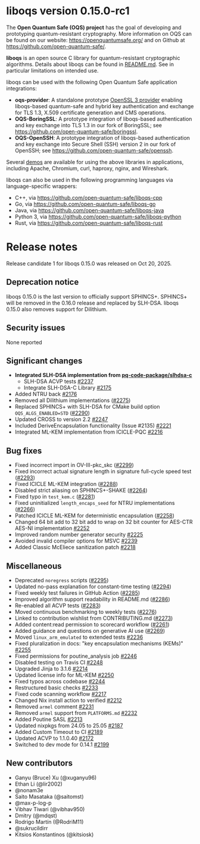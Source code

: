 # liboqs version 0.15.0-rc1

The **Open Quantum Safe (OQS) project** has the goal of developing and prototyping quantum-resistant cryptography.  More information on OQS can be found on our website: https://openquantumsafe.org/ and on Github at https://github.com/open-quantum-safe/.  

**liboqs** is an open source C library for quantum-resistant cryptographic algorithms.  Details about liboqs can be found in [README.md](https://github.com/open-quantum-safe/liboqs/blob/main/README.md).  See in particular limitations on intended use.

liboqs can be used with the following Open Quantum Safe application integrations:

- **oqs-provider**: A standalone prototype [OpenSSL 3 provider](https://www.openssl.org/docs/manmaster/man7/provider.html) enabling liboqs-based quantum-safe and hybrid key authentication and exchange for TLS 1.3, X.509 certificate generation and CMS operations.
- **OQS-BoringSSL**: A prototype integration of liboqs-based authentication and key exchange into TLS 1.3 in our fork of BoringSSL; see https://github.com/open-quantum-safe/boringssl.
- **OQS-OpenSSH**: A prototype integration of liboqs-based authentication and key exchange into Secure Shell (SSH) version 2 in our fork of OpenSSH; see https://github.com/open-quantum-safe/openssh.

Several [demos](https://github.com/open-quantum-safe/oqs-demos) are available for using the above libraries in applications, including Apache, Chromium, curl, haproxy, nginx, and Wireshark.

liboqs can also be used in the following programming languages via language-specific wrappers:

- C++, via https://github.com/open-quantum-safe/liboqs-cpp
- Go, via https://github.com/open-quantum-safe/liboqs-go
- Java, via https://github.com/open-quantum-safe/liboqs-java
- Python 3, via https://github.com/open-quantum-safe/liboqs-python
- Rust, via https://github.com/open-quantum-safe/liboqs-rust

# Release notes
Release candidate 1 for liboqs 0.15.0 was released on Oct 20, 2025.

## Deprecation notice
liboqs 0.15.0 is the last version to officially support SPHINCS+. SPHINCS+ will be removed in the 0.16.0 release and replaced by SLH-DSA. liboqs 0.15.0 also removes support for Dilithium.

## Security issues
None reported

<!--- git log HEAD...0.14.0 --->
## Significant changes
- **Integrated SLH-DSA implementation from [pq-code-package/slhdsa-c](https://github.com/pq-code-package/slhdsa-c/)**
    - SLH-DSA ACVP tests [#2237](https://github.com/open-quantum-safe/liboqs/pull/2237)
    - Integrate SLH-DSA-C Library [#2175](https://github.com/open-quantum-safe/liboqs/pull/2175)
- Added NTRU back [#2176](https://github.com/open-quantum-safe/liboqs/pull/2176)
- Removed all Dilithium implementations ([#2275](https://github.com/open-quantum-safe/liboqs/pull/2275))
- Replaced SPHINCS+ with SLH-DSA for CMake build option `OQS_ALGS_ENABLED=STD` ([#2290](https://github.com/open-quantum-safe/liboqs/pull/2290))
- Updated CROSS to version 2.2 [#2247](https://github.com/open-quantum-safe/liboqs/pull/2247)
- Included DeriveEncapsulation functionality (Issue #2135) [#2221](https://github.com/open-quantum-safe/liboqs/pull/2221)
- Integrated ML-KEM implementation from ICICLE-PQC [#2216](https://github.com/open-quantum-safe/liboqs/pull/2216)

## Bug fixes
- Fixed incorrect import in OV-III-pkc_skc ([#2299](https://github.com/open-quantum-safe/liboqs/pull/2299))
- Fixed incorrect actual signature length in signature full-cycle speed test ([#2293](https://github.com/open-quantum-safe/liboqs/pull/2293))
- Fixed ICICLE ML-KEM integration ([#2288](https://github.com/open-quantum-safe/liboqs/pull/2293))
- Disabled strict aliasing on SPHINCS+-SHAKE ([#2264](https://github.com/open-quantum-safe/liboqs/pull/2264))
- Fixed typo in `test_kem.c` ([#2281](https://github.com/open-quantum-safe/liboqs/pull/2281))
- Fixed uninitialized `length_encaps_seed` for NTRU implementations ([#2266](https://github.com/open-quantum-safe/liboqs/pull/2266))
- Patched ICICLE ML-KEM for deterministic encapsulation ([#2258](https://github.com/open-quantum-safe/liboqs/pull/2258))
- Changed 64 bit add to 32 bit add to wrap on 32 bit counter for AES-CTR AES-NI implementation [#2252](https://github.com/open-quantum-safe/liboqs/pull/2252)
- Improved random number generator security [#2225](https://github.com/open-quantum-safe/liboqs/pull/2225)
- Avoided invalid compiler options for MSVC [#2239](https://github.com/open-quantum-safe/liboqs/pull/2239)
- Added Classic McEliece sanitization patch  [#2218](https://github.com/open-quantum-safe/liboqs/pull/2218)

## Miscellaneous
- Deprecated `noregress` scripts ([#2295](https://github.com/open-quantum-safe/liboqs/pull/2295))
- Updated no-pass explanation for constant-time testing ([#2294](https://github.com/open-quantum-safe/liboqs/pull/2294))
- Fixed weekly test failures in GitHub Action ([#2285](https://github.com/open-quantum-safe/liboqs/pull/2294))
- Improved algorithm support readability in README.md ([#2286](https://github.com/open-quantum-safe/liboqs/pull/2286))
- Re-enabled all ACVP tests ([#2283](https://github.com/open-quantum-safe/liboqs/pull/2283))
- Moved continuous benchmarking to weekly tests ([#2276](https://github.com/open-quantum-safe/liboqs/pull/2276))
- Linked to contribution wishlist from CONTRIBUTING.md ([#2273](https://github.com/open-quantum-safe/liboqs/pull/2273))
- Added content:read permission to scorecard workflow ([#2261](https://github.com/open-quantum-safe/liboqs/pull/2261))
- Added guidance and questions on generative AI use ([#2269](https://github.com/open-quantum-safe/liboqs/pull/2269))
- Moved `linux_arm_emulated` to extended tests [#2236](https://github.com/open-quantum-safe/liboqs/pull/2236)
- Fixed pluralization in docs: "key encapsulation mechanisms (KEMs)" [#2255](https://github.com/open-quantum-safe/liboqs/pull/2255)
- Fixed permissions for poutine_analysis job [#2246](https://github.com/open-quantum-safe/liboqs/pull/2246)
- Disabled testing on Travis CI [#2248](https://github.com/open-quantum-safe/liboqs/pull/2248)
- Upgraded Jinja to 3.1.6 [#2214](https://github.com/open-quantum-safe/liboqs/pull/2214)
- Updated license info for ML-KEM [#2250](https://github.com/open-quantum-safe/liboqs/pull/2250)
- Fixed typos across codebase [#2244](https://github.com/open-quantum-safe/liboqs/pull/2244)
- Restructured basic checks [#2233](https://github.com/open-quantum-safe/liboqs/pull/2233)
- Fixed code scanning workflow [#2217](https://github.com/open-quantum-safe/liboqs/pull/2217)
- Changed Nix install action to verified [#2212](https://github.com/open-quantum-safe/liboqs/pull/2212)
- Removed `armel` comment [#2231](https://github.com/open-quantum-safe/liboqs/pull/2231)
- Removed `armel` support from `PLATFORMS.md` [#2232](https://github.com/open-quantum-safe/liboqs/pull/2232)
- Added Poutine SASL [#2213](https://github.com/open-quantum-safe/liboqs/pull/2213)
- Updated nixpkgs from 24.05 to 25.05 [#2187](https://github.com/open-quantum-safe/liboqs/pull/2187)
- Added Custom Timeout to CI [#2189](https://github.com/open-quantum-safe/liboqs/pull/2189)
- Updated ACVP to 1.1.0.40 [#2172](https://github.com/open-quantum-safe/liboqs/pull/2172)
- Switched to dev mode for 0.14.1 [#2199](https://github.com/open-quantum-safe/liboqs/pull/2199)

## New contributors
- Ganyu (Bruce) Xu (@xuganyu96)
- Ethan Li (@lir2002)
- @nonam3e
- Saito Masataka (@saitomst)
- @max-p-log-p
- Vibhav Tiwari (@vibhav950)
- Dmitry (@mdqst)
- Rodrigo Martín (@RodriM11)
- @sukrucildirr
- Kitsios Konstantinos (@kitsiosk)

<!-- TODO: include full changelog statement at full release -->